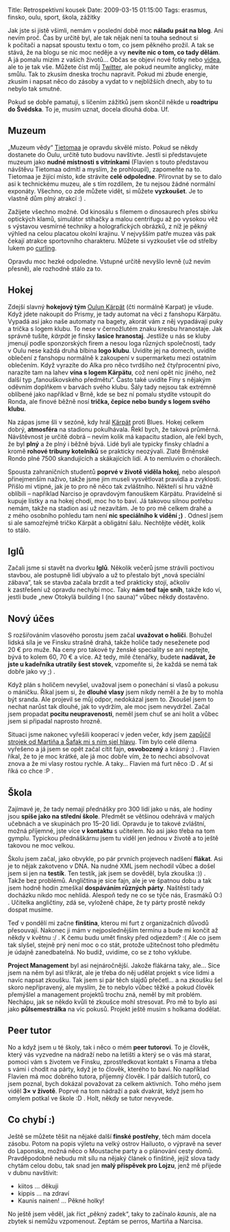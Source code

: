 Title: Retrospektivní kousek
Date: 2009-03-15 01:15:00
Tags: erasmus, finsko, oulu, sport, škola, zážitky

Jak jste si jistě všimli, nemám v poslední době moc **náladu psát na blog**. Ani nevím proč. Čas by určitě byl, ale tak nějak není ta touha sednout si k počítači a napsat spoustu textu o tom, co jsem pěkného prožil. A tak se stává, že na blogu se nic moc neděje a vy **nevíte nic o tom, co tady dělám**. A já pomalu mizím z vašich životů… Občas se objeví nové fotky nebo [videa](http://www.youtube.com/user/KaniiniLM), ale to je tak vše. Můžete číst můj [Twitter](http://twitter.com/littlemaple), ale pokud neumíte anglicky, máte smůlu. Tak to zkusím dneska trochu napravit. Pokud mi zbude energie, zkusím i napsat něco do zásoby a vydat to v nejbližších dnech, aby to tu nebylo tak smutné.

Pokud se dobře pamatuji, s líčením zážitků jsem skončil někde u **roadtripu do Švédska**. To je, musím uznat, docela dlouhá doba. Uf.

## Muzeum

„Muzeum vědy“ [Tietomaa](http://www.tietomaa.fi/eng/index.html) je opravdu skvělé místo. Pokud se někdy dostanete do Oulu, určitě tuto budovu navštivte. Jestli si představujete muzeum jako **nudné místnosti s vitrínkami** (Flavien s touto představou návštěvu Tietomaa odmítl a myslím, že prohloupil), zapomeňte na to. Tietomaa je žijící místo, kde strávíte **celé odpoledne**. Přirovnat by se to dalo asi k technickému muzeu, ale s tím rozdílem, že tu nejsou žádné normální exponáty. Všechno, co zde můžete vidět, si můžete **vyzkoušet**. Je to vlastně dům plný atrakcí :) .

Zažijete všechno možné. Od kinosálu s filemem o dinosaurech přes sbírku optických klamů, simulátor stíhačky a malou centrifugu až po vysokou věž s výstavou vesmírné techniky a holografických obrázků, z níž je pěkný výhled na celou placatou okolní krajinu. V nejvyšším patře muzea vás pak čekají atrakce sportovního charakteru. Můžete si vyzkoušet vše od střelby lukem po [curling](http://cs.wikipedia.org/wiki/Curling).

Opravdu moc hezké odpoledne. Vstupné určitě nevyšlo levně (už nevím přesně), ale rozhodně stálo za to.

## Hokej

Zdejší slavný **hokejový tým** [Oulun Kärpät](http://en.wikipedia.org/wiki/Karpat_Oulu) (čti normálně Karpat) je všude. Když jdete nakoupit do Prismy, je tady automat na věci z fanshopu Kärpätu. Vypadá asi jako naše automaty na bagety, akorát vám z něj vypadávají puky a trička s logem klubu. To nese v černožlutém znaku kresbu hranostaje. Jak správně tušíte, *kärpät* je finsky **lasice hranostaj**. Jestliže u nás se kluby jmenují podle sponzorských firem a nesou loga různých společností, tady v Oulu nese každá druhá blbina **logo klubu**. Uvidíte jej na domech, uvidíte oblečení z fanshopu normálně k zakoupení v supermarketu mezi ostatním oblečením. Když vyrazíte do Alka pro něco tvrdšího než čtyřprocentní pivo, narazíte tam na lahev **vína s logem Kärpätu**, což není opět nic jiného, než další typ „fanouškovského předmětu“. Často také uvidíte Finy s nějakým oděvním doplňkem v barvách svého klubu. Šály tady nejsou tak extrémně oblíbené jako například v Brně, kde se bez ní pomalu stydíte vstoupit do Ronda, ale finové běžně nosí **trička, čepice nebo bundy s logem svého klubu**.

Na zápas jsme šli v sezóně, kdy hrál [Kärpät](http://www.oulunkarpat.fi/) proti Blues. Hokej celkem dobrý, **atmosféra** na stadionu pokulhávala. Řekl bych, že taková průměrná. Návštěvnost je určitě dobrá – nevím kolik má kapacitu stadion, ale řekl bych, že byl **plný** a že plný i běžně bývá. Lidé byli ale typicky finsky chladní a kromě **rohové tribuny kotelníků** se prakticky neozývali. Zlaté Brněnské Rondo plné 7500 skandujících a skákajících lidí. A to nemluvím o chorálech.

Spousta zahraničních studentů **poprvé v životě viděla hokej**, nebo alespoň přinejmenším naživo, takže jsme jim museli vysvětlovat pravidla a zvyklosti. Přišlo mi vtipné, jak je to pro ně něco tak zvláštního. Někteří si hru vážně oblíbili – například Narciso je opravdovým fanouškem Kärpätu. Pravidelně si kupuje lístky a na hokej chodí, moc ho to baví. Já takovou silnou potřebu nemám, takže na stadion asi už nezavítám. Je to pro mě celkem drahé a z mého osobního pohledu tam není **nic speciálního k vidění ;)** . Odnesl jsem si ale samozřejmě tričko Kärpät a obligátní šálu. Nechtějte vědět, kolik to stálo.

## Iglů

Začali jsme si stavět na dvorku **Iglů**. Několik večerů jsme strávili poctivou stavbou, ale postupně lidí ubývalo a už to přestalo být „nová speciální zábava“, tak se stavba začala brzdit a teď prakticky stojí, ačkoliv k zastřešení už opravdu nechybí moc. Taky **nám teď taje sníh**, takže kdo ví, jestli bude „new Otokylä building I (no sauna)“ vůbec někdy dostavěno.

## Nový účes

S rozšiřováním vlasového porostu jsem začal **uvažovat o holiči**. Bohužel lidská síla je ve Finsku strašně drahá, takže holiče tady neseženete pod 20 € pro muže. Na ceny pro takové ty ženské speciality se ani neptejte, bývá to kolem 60, 70 € a více. Až tedy, milé čtenářky, budete **nadávat, že jste u kadeřníka utratily šest stovek**, vzpomeňte si, že každá se nemá tak dobře jako vy ;) .

Když plán s holičem nevyšel, uvažoval jsem o ponechání si vlasů a pokusu o máničku. Říkal jsem si, že **dlouhé vlasy** jsem nikdy neměl a že by to mohla být sranda. Ale projevil se můj odpor, nedokázal jsem to. Zkoušel jsem to nechat narůst tak dlouhé, jak to vydržím, ale moc jsem nevydržel. Začal jsem propadat **pocitu neupravenosti**, neměl jsem chuť se ani holit a vůbec jsem si připadal naprosto hrozně.

Situaci jsme nakonec vyřešili kooperací v jeden večer, kdy jsem [zapůjčil strojek od Martiňa a Šafak mi s ním sjel hlavu](http://www.youtube.com/watch?v=6woKsa-mH_o&feature=channel_page). Tím bylo celé dilema vyřešeno a já jsem se opět začal cítit fajn, **osvobozený** a krásný :) . Flavien říkal, že to je moc krátké, ale já moc dobře vím, že to nechci absolvovat znova a že mi vlasy rostou rychle. A taky… Flavien má furt něco :D . Ať si říká co chce
:P .

## Škola

Zajímavé je, že tady nemají přednášky pro 300 lidí jako u nás, ale hodiny jsou **spíše jako na střední škole**. Předmět se většinou odehrává v malých učebnách a ve skupinách pro 15–20 lidí. Opravdu je to takové zvláštní, možná příjemné, jste více **v kontaktu** s učitelem. No asi jako třeba na tom gymplu. Typickou přednáškárnu jsem tu viděl jen jednou v životě a to ještě takovou ne moc
velkou.

Školu jsem začal, jako obvykle, po pár prvních projevech nadšení **flákat**. Asi je to nějak zakotveno v DNA. Na nudné XML jsem nechodil vůbec a došel jsem si jen na **testík**. Ten testík, jak jsem se dověděl, byla zkouška :)) . Takže bez problémů. Angličtina je sice fajn, ale je ve špatnou dobu a tak jsem hodně hodin zmeškal **dospáváním různých párty**. Naštěstí tady docházku nikdo moc nehlídá. Alespoň tedy ne co se týče nás, Erasmáků O:) . Učitelka angličtiny, zdá se, vyloženě chápe, že ty párty prostě nekdy dospat
musíme.

Teď v pondělí mi začne **finština**, kterou mi furt z organizačních důvodů přesouvají. Nakonec ji mám v nejposlednějším termínu a bude mi končit až někdy v květnu :/ . K čemu budu umět finsky před odjezdem? :( Ale co jsem tak slyšel, stejně prý není moc o co stát, protože užitečnost toho předmětu je údajně zanedbatelná. No budiž, uvidíme, co se z toho vyklube.

**Project Management** byl asi nejnáročnější. Jakože flákárna taky, ale… Sice jsem na něm byl asi třikrát, ale je třeba do něj udělat projekt s více lidmi a navíc napsat zkoušku. Tak jsem si pár těch slajdů přečetl… a na zkoušku šel skoro nepřipravený, ale myslím, že to nebylo vůbec těžké a pokud člověk přemýšlel a management projektů trochu zná, neměl by mít problém. Nechápu, jak se někdo kvůli té zkoušce mohl stresovat. Pro mě to bylo asi jako **půlsemestrálka** na víc pokusů. Projekt ještě musím s holkama dodělat.

## Peer tutor

No a když jsem u té školy, tak i něco o mém **peer tutorovi**. To je člověk, který vás vyzvedne na nádraží nebo na letišti a který se o vás má starat, pomoci vám s životem ve Finsku, zprostředkovat kontakt s Finama a třeba s vámi i chodit na párty, když je to člověk, kterého to baví. No například Flavien má moc dobrého tutora, příjemný člověk. I pár dalších tutorů, co jsem poznal, bych dokázal považovat za celkem aktivních. Toho mého jsem viděl **3× v životě**. Poprvé na tom nádraží a pak dvakrát, když jsem ho omylem potkal ve škole :D . Holt, někdy se tutor nevyvede.

## Co chybí :)

Ještě se můžete těšit na nějaké další **finské postřehy**, těch mám docela zásobu. Potom na popis výletu na velký ostrov Hailuoto, o výpravě na sever do Laponska, možná něco o Moustache party a o plánování cesty domů. Pravděpodobně nebudu mít sílu na nějaký článek o finštině, jejíž slova tady chytám celou dobu, tak snad jen **malý příspěvek pro Lojzu**, jenž mě přijede v dubnu navštívit:

-   kiitos … děkuji
-   kippis … na zdraví
-   Kaunis nainen! … Pěkné holky!

No ještě jsem věděl, jak říct „pěkný zadek“, taky to začínalo *kaunis*, ale na zbytek si nemůžu vzpomenout. Zeptám se perros, Martiňa a Narcisa.